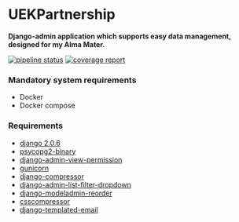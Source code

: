 # UEKPartnership

**Django-admin application which supports easy data management, designed for my Alma Mater.**

[![pipeline status](https://gitlab.com/jankubierecki/UEKPartnership/badges/master/pipeline.svg)](https://gitlab.com/jankubierecki/UEKPartnership/commits/master)
[![coverage report](https://gitlab.com/jankubierecki/UEKPartnership/badges/master/coverage.svg)](https://gitlab.com/jankubierecki/UEKPartnership/commits/master)

### Mandatory system requirements
* Docker
* Docker compose

### Requirements
* [django 2.0.6](https://docs.djangoproject.com/en/2.0/)
* [psycopg2-binary](https://pypi.org/project/psycopg2-binary/2.7.4/)
* [django-admin-view-permission](https://github.com/ctxis/django-admin-view-permission)
* [gunicorn](https://pypi.org/project/gunicorn/)
* [django-compressor](https://django-compressor.readthedocs.io)
* [django-admin-list-filter-dropdown](https://github.com/mrts/django-admin-list-filter-dropdown)
* [django-modeladmin-reorder](https://github.com/mishbahr/django-modeladmin-reorder)
* [csscompressor](https://pypi.org/project/csscompressor/)
* [django-templated-email](https://github.com/vintasoftware/django-templated-email)



